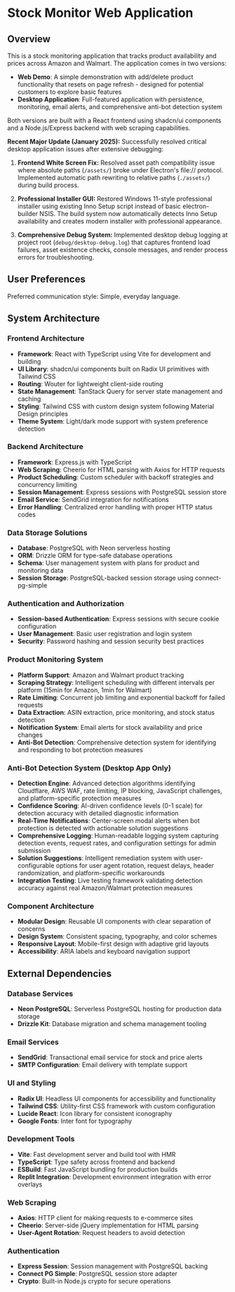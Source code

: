 # Stock Monitor Web Application

## Overview

This is a stock monitoring application that tracks product availability and prices across Amazon and Walmart. The application comes in two versions:

- **Web Demo**: A simple demonstration with add/delete product functionality that resets on page refresh - designed for potential customers to explore basic features
- **Desktop Application**: Full-featured application with persistence, monitoring, email alerts, and comprehensive anti-bot detection system

Both versions are built with a React frontend using shadcn/ui components and a Node.js/Express backend with web scraping capabilities.

**Recent Major Update (January 2025):** Successfully resolved critical desktop application issues after extensive debugging:

1. **Frontend White Screen Fix:** Resolved asset path compatibility issue where absolute paths (`/assets/`) broke under Electron's file:// protocol. Implemented automatic path rewriting to relative paths (`./assets/`) during build process.

2. **Professional Installer GUI:** Restored Windows 11-style professional installer using existing Inno Setup script instead of basic electron-builder NSIS. The build system now automatically detects Inno Setup availability and creates modern installer with professional appearance.

3. **Comprehensive Debug System:** Implemented desktop debug logging at project root (`debug/desktop-debug.log`) that captures frontend load failures, asset existence checks, console messages, and render process errors for troubleshooting.

## User Preferences

Preferred communication style: Simple, everyday language.

## System Architecture

### Frontend Architecture
- **Framework**: React with TypeScript using Vite for development and building
- **UI Library**: shadcn/ui components built on Radix UI primitives with Tailwind CSS
- **Routing**: Wouter for lightweight client-side routing
- **State Management**: TanStack Query for server state management and caching
- **Styling**: Tailwind CSS with custom design system following Material Design principles
- **Theme System**: Light/dark mode support with system preference detection

### Backend Architecture
- **Framework**: Express.js with TypeScript
- **Web Scraping**: Cheerio for HTML parsing with Axios for HTTP requests
- **Product Scheduling**: Custom scheduler with backoff strategies and concurrency limiting
- **Session Management**: Express sessions with PostgreSQL session store
- **Email Service**: SendGrid integration for notifications
- **Error Handling**: Centralized error handling with proper HTTP status codes

### Data Storage Solutions
- **Database**: PostgreSQL with Neon serverless hosting
- **ORM**: Drizzle ORM for type-safe database operations
- **Schema**: User management system with plans for product and monitoring data
- **Session Storage**: PostgreSQL-backed session storage using connect-pg-simple

### Authentication and Authorization
- **Session-based Authentication**: Express sessions with secure cookie configuration
- **User Management**: Basic user registration and login system
- **Security**: Password hashing and session security best practices

### Product Monitoring System
- **Platform Support**: Amazon and Walmart product tracking
- **Scraping Strategy**: Intelligent scheduling with different intervals per platform (15min for Amazon, 1min for Walmart)
- **Rate Limiting**: Concurrent job limiting and exponential backoff for failed requests
- **Data Extraction**: ASIN extraction, price monitoring, and stock status detection
- **Notification System**: Email alerts for stock availability and price changes
- **Anti-Bot Detection**: Comprehensive detection system for identifying and responding to bot protection measures

### Anti-Bot Detection System (Desktop App Only)
- **Detection Engine**: Advanced detection algorithms identifying Cloudflare, AWS WAF, rate limiting, IP blocking, JavaScript challenges, and platform-specific protection measures
- **Confidence Scoring**: AI-driven confidence levels (0-1 scale) for detection accuracy with detailed diagnostic information
- **Real-Time Notifications**: Center-screen modal alerts when bot protection is detected with actionable solution suggestions
- **Comprehensive Logging**: Human-readable logging system capturing detection events, request rates, and configuration settings for admin submission
- **Solution Suggestions**: Intelligent remediation system with user-configurable options for user agent rotation, request delays, header randomization, and platform-specific workarounds
- **Integration Testing**: Live testing framework validating detection accuracy against real Amazon/Walmart protection measures

### Component Architecture
- **Modular Design**: Reusable UI components with clear separation of concerns
- **Design System**: Consistent spacing, typography, and color schemes
- **Responsive Layout**: Mobile-first design with adaptive grid layouts
- **Accessibility**: ARIA labels and keyboard navigation support

## External Dependencies

### Database Services
- **Neon PostgreSQL**: Serverless PostgreSQL hosting for production data storage
- **Drizzle Kit**: Database migration and schema management tooling

### Email Services
- **SendGrid**: Transactional email service for stock and price alerts
- **SMTP Configuration**: Email delivery with template support

### UI and Styling
- **Radix UI**: Headless UI components for accessibility and functionality
- **Tailwind CSS**: Utility-first CSS framework with custom configuration
- **Lucide React**: Icon library for consistent iconography
- **Google Fonts**: Inter font for typography

### Development Tools
- **Vite**: Fast development server and build tool with HMR
- **TypeScript**: Type safety across frontend and backend
- **ESBuild**: Fast JavaScript bundling for production builds
- **Replit Integration**: Development environment integration with error overlays

### Web Scraping
- **Axios**: HTTP client for making requests to e-commerce sites
- **Cheerio**: Server-side jQuery implementation for HTML parsing
- **User-Agent Rotation**: Request headers to avoid detection

### Authentication
- **Express Session**: Session management with PostgreSQL backing
- **Connect PG Simple**: PostgreSQL session store adapter
- **Crypto**: Built-in Node.js crypto for secure operations